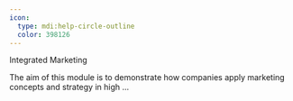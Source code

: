 ```yaml
---
icon:
  type: mdi:help-circle-outline
  color: 398126
---
```


Integrated Marketing

The aim of this module is to demonstrate how companies apply marketing concepts and strategy in high ... 
